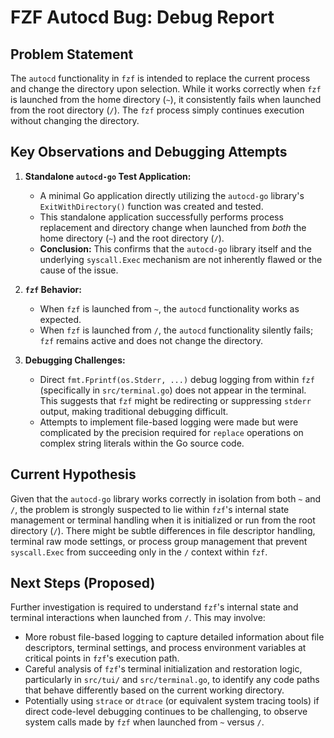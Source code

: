 # FZF Autocd Bug: Debug Report

## Problem Statement
The `autocd` functionality in `fzf` is intended to replace the current process and change the directory upon selection. While it works correctly when `fzf` is launched from the home directory (`~`), it consistently fails when launched from the root directory (`/`). The `fzf` process simply continues execution without changing the directory.

## Key Observations and Debugging Attempts

1.  **Standalone `autocd-go` Test Application:**
    *   A minimal Go application directly utilizing the `autocd-go` library's `ExitWithDirectory()` function was created and tested.
    *   This standalone application successfully performs process replacement and directory change when launched from *both* the home directory (`~`) and the root directory (`/`).
    *   **Conclusion:** This confirms that the `autocd-go` library itself and the underlying `syscall.Exec` mechanism are not inherently flawed or the cause of the issue.

2.  **`fzf` Behavior:**
    *   When `fzf` is launched from `~`, the `autocd` functionality works as expected.
    *   When `fzf` is launched from `/`, the `autocd` functionality silently fails; `fzf` remains active and does not change the directory.

3.  **Debugging Challenges:**
    *   Direct `fmt.Fprintf(os.Stderr, ...)` debug logging from within `fzf` (specifically in `src/terminal.go`) does not appear in the terminal. This suggests that `fzf` might be redirecting or suppressing `stderr` output, making traditional debugging difficult.
    *   Attempts to implement file-based logging were made but were complicated by the precision required for `replace` operations on complex string literals within the Go source code.

## Current Hypothesis
Given that the `autocd-go` library works correctly in isolation from both `~` and `/`, the problem is strongly suspected to lie within `fzf`'s internal state management or terminal handling when it is initialized or run from the root directory (`/`). There might be subtle differences in file descriptor handling, terminal raw mode settings, or process group management that prevent `syscall.Exec` from succeeding only in the `/` context within `fzf`.

## Next Steps (Proposed)
Further investigation is required to understand `fzf`'s internal state and terminal interactions when launched from `/`. This may involve:
*   More robust file-based logging to capture detailed information about file descriptors, terminal settings, and process environment variables at critical points in `fzf`'s execution path.
*   Careful analysis of `fzf`'s terminal initialization and restoration logic, particularly in `src/tui/` and `src/terminal.go`, to identify any code paths that behave differently based on the current working directory.
*   Potentially using `strace` or `dtrace` (or equivalent system tracing tools) if direct code-level debugging continues to be challenging, to observe system calls made by `fzf` when launched from `~` versus `/`.
